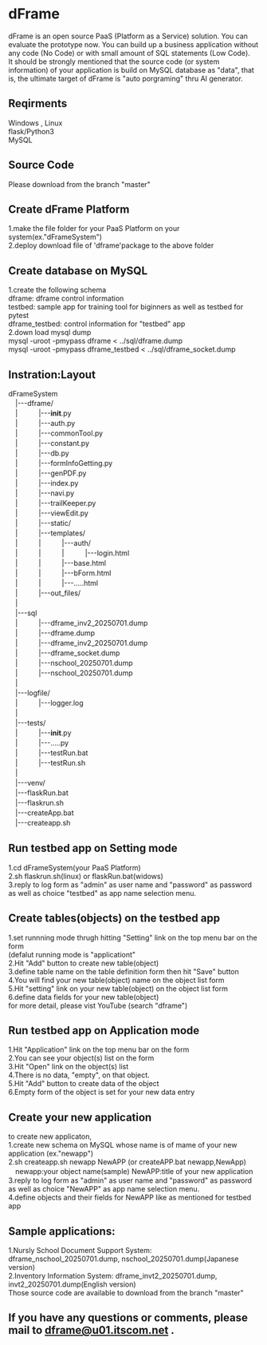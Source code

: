 # dFrame
  dFrame is an open source PaaS (Platform as a Service) solution. You can evaluate the prototype now.
  You can build up a business application without any code (No Code) or with small amount of SQL statements (Low Code). <br>
  It should be strongly mentioned that the source code (or system information) of your application is build on MySQL database as "data", that is, the ultimate target of dFrame is "auto porgraming" thru AI generator.

## Reqirments
   Windows , Linux<br>
   flask/Python3<br>
   MySQL<br>

## Source Code
   Please download from the branch "master"

## Create dFrame Platform
   1.make the file folder for your PaaS Platform on your system(ex."dFrameSystem")<br>
   2.deploy download file of 'dframe'package to the above folder<br>

## Create database on MySQL
   1.create the following schema<br>
        dframe: 	dframe control information<br>
	testbed:	sample app for training tool for biginners as well as testbed for pytest<br>
	dframe_testbed:	control information for "testbed" app<br>
   2.down load mysql dump<br>
	mysql -uroot -pmypass dframe < ../sql/dframe.dump<br>
        mysql -uroot -pmypass dframe_testbed < ../sql/dframe_socket.dump<br>

## Instration:Layout
dFrameSystem<br>
　|---dframe/<br>
　|　　　|---__init__.py<br>
　|　　　|---auth.py<br>
　|　　　|---commonTool.py<br>
　|　　　|---constant.py<br>
　|　　　|---db.py<br>
　|　　　|---formInfoGetting.py<br>
　|　　　|---genPDF.py<br>
　|　　　|---index.py<br>
　|　　　|---navi.py<br>
　|　　　|---trailKeeper.py<br>
　|　　　|---viewEdit.py<br>
　|　　　|---static/<br>
　|　　　|---templates/<br>
　|　　　|　　　|---auth/<br>
　|　　　|　　　|　　　|---login.html<br>
　|　　　|　　　|---base.html<br>
　|　　　|　　　|---bForm.html<br>
　|　　　|　　　|---.....html<br>
　|　　　|---out_files/<br>
　|<br>
　|---sql<br>
　|　　　|---dframe_inv2_20250701.dump<br>
　|　　　|---dframe.dump<br>
　|　　　|---dframe_inv2_20250701.dump<br>
　|　　　|---dframe_socket.dump<br>
　|　　　|---nschool_20250701.dump<br>
　|　　　|---nschool_20250701.dump<br>
　|<br>
　|---logfile/<br>
　|　　　|---logger.log<br>
　|<br>
　|---tests/<br>
　|　　　|---__init__.py<br>
　|　　　|---.....py<br>
　|　　　|---testRun.bat<br>
　|　　　|---testRun.sh<br>
　|<br>
　|---venv/<br>
　|---flaskRun.bat<br>
　|---flaskrun.sh<br>
　|---createApp.bat<br>
　|---createapp.sh<br>

## Run testbed app on Setting mode
   1.cd dFrameSystem(your PaaS Platform)<br>
   2.sh flaskrun.sh(linux) or flaskRun.bat(widows)<br>
   3.reply to log form as "admin" as user name and "password" as password as well as choice "testbed" as app name selection menu.<br>
   
## Create tables(objects) on the testbed app
   1.set runnning mode thrugh hitting "Setting" link on the top menu bar on the form<br>
      (defalut running mode is "applicationt"<br>
   2.Hit "Add" button to create new table(object)<br>
   3.define table name on the table definition form then hit "Save" button<br>
   4.You will find your new table(object) name on the object list form<br>
   5.Hit "setting" link on your new table(object) on the object list form <br>
   6.define data fields for your new table(object)<br>
   for more detail, please vist YouTube (search "dframe")<br>

## Run testbed app on Application mode
   1.Hit "Application" link on the top menu bar on the form<br>
   2.You can see your object(s) list on the form<br>
   3.Hit "Open" link on the object(s) list<br>
   4.There is no data, "empty", on that object.<br>
   5.Hit "Add" button to create data of the object<br>
   6.Empty form of the object is set for your new data entry<br>

## Create your new application
   to create new applicaton,<br>
   1.create new schema on MySQL whose name is of mame of your new application (ex."newapp")<br>
   2.sh createapp.sh newapp NewAPP (or createAPP.bat newapp,NewApp)<br>
   　newapp:your object name(sample) NewAPP:title of your new application<br>
   3.reply to log form as "admin" as user name and "password" as password as well as choice "NewAPP" as app name selection menu.<br>
   4.define objects and their fields for NewAPP like as mentioned for testbed app<br>

## Sample applications:
   1.Nursly School Document Support System: dframe_nschool_20250701.dump, nschool_20250701.dump(Japanese version)<br>
   2.Inventory Information System: dframe_invt2_20250701.dump, invt2_20250701.dump(English version)<br>
   Those source code are available to download from the branch "master"

## If you have any questions or comments, please mail to dframe@u01.itscom.net .
